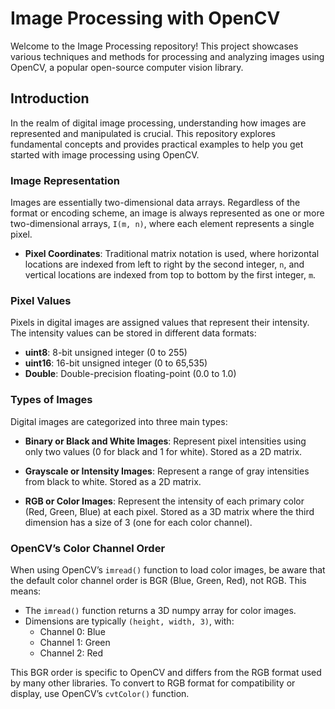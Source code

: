 # Image Processing with OpenCV

Welcome to the Image Processing repository! This project showcases various techniques and methods for processing and analyzing images using OpenCV, a popular open-source computer vision library.

## Introduction

In the realm of digital image processing, understanding how images are represented and manipulated is crucial. This repository explores fundamental concepts and provides practical examples to help you get started with image processing using OpenCV.

### Image Representation

Images are essentially two-dimensional data arrays. Regardless of the format or encoding scheme, an image is always represented as one or more two-dimensional arrays, `I(m, n)`, where each element represents a single pixel.

- **Pixel Coordinates**: Traditional matrix notation is used, where horizontal locations are indexed from left to right by the second integer, `n`, and vertical locations are indexed from top to bottom by the first integer, `m`.

### Pixel Values

Pixels in digital images are assigned values that represent their intensity. The intensity values can be stored in different data formats:

- **uint8**: 8-bit unsigned integer (0 to 255)
- **uint16**: 16-bit unsigned integer (0 to 65,535)
- **Double**: Double-precision floating-point (0.0 to 1.0)

### Types of Images

Digital images are categorized into three main types:

- **Binary or Black and White Images**: Represent pixel intensities using only two values (0 for black and 1 for white). Stored as a 2D matrix.

- **Grayscale or Intensity Images**: Represent a range of gray intensities from black to white. Stored as a 2D matrix.

- **RGB or Color Images**: Represent the intensity of each primary color (Red, Green, Blue) at each pixel. Stored as a 3D matrix where the third dimension has a size of 3 (one for each color channel).

### OpenCV’s Color Channel Order

When using OpenCV’s `imread()` function to load color images, be aware that the default color channel order is BGR (Blue, Green, Red), not RGB. This means:

- The `imread()` function returns a 3D numpy array for color images.
- Dimensions are typically `(height, width, 3)`, with:
  - Channel 0: Blue
  - Channel 1: Green
  - Channel 2: Red

This BGR order is specific to OpenCV and differs from the RGB format used by many other libraries. To convert to RGB format for compatibility or display, use OpenCV’s `cvtColor()` function.
